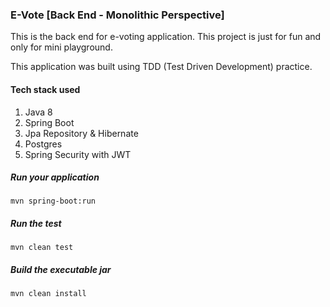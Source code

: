 ### E-Vote [Back End - Monolithic Perspective]

This is the back end for e-voting application. This project is just for fun and only for mini playground.

This application was built using TDD (Test Driven Development) practice.

#### Tech stack used
1. Java 8
2. Spring Boot
3. Jpa Repository & Hibernate
4. Postgres
5. Spring Security with JWT

##### Run your application
`mvn spring-boot:run` 

##### Run the test
`mvn clean test` 

##### Build the executable jar
`mvn clean install`
